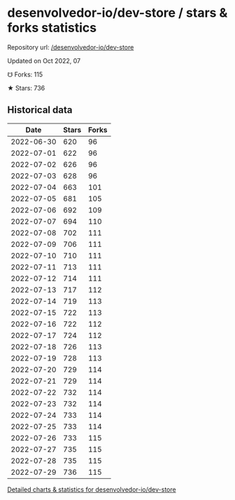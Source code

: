 # desenvolvedor-io/dev-store / stars & forks statistics

Repository url: [/desenvolvedor-io/dev-store](https://github.com/desenvolvedor-io/dev-store)

Updated on Oct 2022, 07

☋ Forks: 115

★ Stars: 736

## Historical data
| Date | Stars | Forks |
|------|-------|-------|
| 2022-06-30 | 620 | 96 | 
| 2022-07-01 | 622 | 96 | 
| 2022-07-02 | 626 | 96 | 
| 2022-07-03 | 628 | 96 | 
| 2022-07-04 | 663 | 101 | 
| 2022-07-05 | 681 | 105 | 
| 2022-07-06 | 692 | 109 | 
| 2022-07-07 | 694 | 110 | 
| 2022-07-08 | 702 | 111 | 
| 2022-07-09 | 706 | 111 | 
| 2022-07-10 | 710 | 111 | 
| 2022-07-11 | 713 | 111 | 
| 2022-07-12 | 714 | 111 | 
| 2022-07-13 | 717 | 112 | 
| 2022-07-14 | 719 | 113 | 
| 2022-07-15 | 722 | 113 | 
| 2022-07-16 | 722 | 112 | 
| 2022-07-17 | 724 | 112 | 
| 2022-07-18 | 726 | 113 | 
| 2022-07-19 | 728 | 113 | 
| 2022-07-20 | 729 | 114 | 
| 2022-07-21 | 729 | 114 | 
| 2022-07-22 | 732 | 114 | 
| 2022-07-23 | 732 | 114 | 
| 2022-07-24 | 733 | 114 | 
| 2022-07-25 | 733 | 114 | 
| 2022-07-26 | 733 | 115 | 
| 2022-07-27 | 735 | 115 | 
| 2022-07-28 | 735 | 115 | 
| 2022-07-29 | 736 | 115 | 


[Detailed charts & statistics for desenvolvedor-io/dev-store](https://reviewgithub.com/rep/desenvolvedor-io/dev-store)
